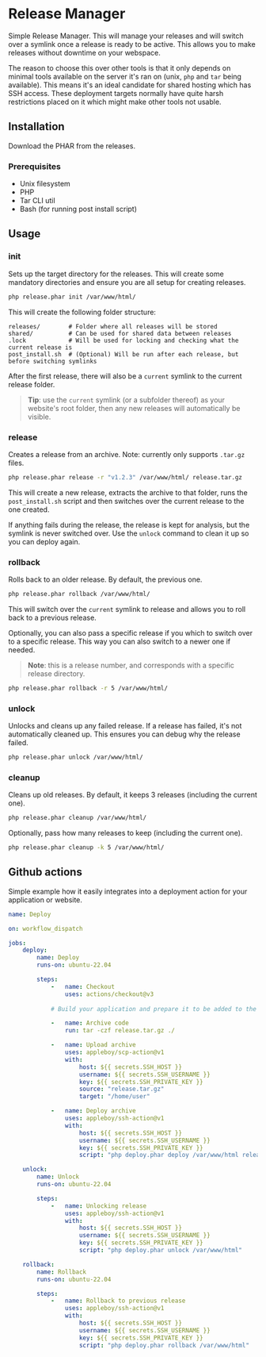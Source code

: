 # Release Manager
Simple Release Manager. This will manage your releases and will switch over a symlink once a release is ready to be active. This allows you to make releases without downtime on your webspace.

The reason to choose this over other tools is that it only depends on minimal tools available on the server it's ran on (unix, `php` and `tar` being available). This means it's an ideal candidate for shared hosting which has SSH access. These deployment targets normally have quite harsh restrictions placed on it which might make other tools not usable.

## Installation
Download the PHAR from the releases.

### Prerequisites
* Unix filesystem
* PHP
* Tar CLI util
* Bash (for running post install script)

## Usage
### init
Sets up the target directory for the releases. This will create some mandatory directories and ensure you are all setup for creating releases.
```bash
php release.phar init /var/www/html/
```
This will create the following folder structure:
```
releases/        # Folder where all releases will be stored
shared/          # Can be used for shared data between releases
.lock            # Will be used for locking and checking what the current release is
post_install.sh  # (Optional) Will be run after each release, but before switching symlinks
```

After the first release, there will also be a `current` symlink to the current release folder. 
> **Tip**: use the `current` symlink (or a subfolder thereof) as your website's root folder, then any new releases will automatically be visible.

### release
Creates a release from an archive. Note: currently only supports `.tar.gz` files.
```bash
php release.phar release -r "v1.2.3" /var/www/html/ release.tar.gz
```
This will create a new release, extracts the archive to that folder, runs the `post_install.sh` script and then switches over the current release to the one created. 

If anything fails during the release, the release is kept for analysis, but the symlink is never switched over. Use the `unlock` command to clean it up so you can deploy again.

### rollback
Rolls back to an older release. By default, the previous one.
```bash
php release.phar rollback /var/www/html/
```
This will switch over the `current` symlink to release and allows you to roll back to a previous release.

Optionally, you can also pass a specific release if you which to switch over to a specific release. This way you can also switch to a newer one if needed. 
> **Note**: this is a release number, and corresponds with a specific release directory.
```bash
php release.phar rollback -r 5 /var/www/html/
```

### unlock
Unlocks and cleans up any failed release. If a release has failed, it's not automatically cleaned up. This ensures you can debug why the release failed.
```bash
php release.phar unlock /var/www/html/
```

### cleanup
Cleans up old releases. By default, it keeps 3 releases (including the current one).
```bash
php release.phar cleanup /var/www/html/
```

Optionally, pass how many releases to keep (including the current one).
```bash
php release.phar cleanup -k 5 /var/www/html/
```

## Github actions
Simple example how it easily integrates into a deployment action for your application or website.

```yaml
name: Deploy

on: workflow_dispatch

jobs:
    deploy:
        name: Deploy
        runs-on: ubuntu-22.04

        steps:
            -   name: Checkout
                uses: actions/checkout@v3
                
            # Build your application and prepare it to be added to the release archive

            -   name: Archive code
                run: tar -czf release.tar.gz ./

            -   name: Upload archive
                uses: appleboy/scp-action@v1
                with:
                    host: ${{ secrets.SSH_HOST }}
                    username: ${{ secrets.SSH_USERNAME }}
                    key: ${{ secrets.SSH_PRIVATE_KEY }}
                    source: "release.tar.gz"
                    target: "/home/user"

            -   name: Deploy archive
                uses: appleboy/ssh-action@v1
                with:
                    host: ${{ secrets.SSH_HOST }}
                    username: ${{ secrets.SSH_USERNAME }}
                    key: ${{ secrets.SSH_PRIVATE_KEY }}
                    script: "php deploy.phar deploy /var/www/html release.tar.gz"

    unlock:
        name: Unlock
        runs-on: ubuntu-22.04

        steps:
            -   name: Unlocking release
                uses: appleboy/ssh-action@v1
                with:
                    host: ${{ secrets.SSH_HOST }}
                    username: ${{ secrets.SSH_USERNAME }}
                    key: ${{ secrets.SSH_PRIVATE_KEY }}
                    script: "php deploy.phar unlock /var/www/html"

    rollback:
        name: Rollback
        runs-on: ubuntu-22.04

        steps:
            -   name: Rollback to previous release
                uses: appleboy/ssh-action@v1
                with:
                    host: ${{ secrets.SSH_HOST }}
                    username: ${{ secrets.SSH_USERNAME }}
                    key: ${{ secrets.SSH_PRIVATE_KEY }}
                    script: "php deploy.phar rollback /var/www/html"

```
